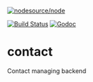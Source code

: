 [![nodesource/node](http://dockeri.co/image/silverwyrda/contact)](https://registry.hub.docker.com/u/silverwyrda/contact/)

[![Build Status](https://travis-ci.org/Quorumsco/contact.svg)](https://travis-ci.org/Quorumsco/contact) [![Godoc](http://img.shields.io/badge/godoc-reference-blue.svg?style=flat)](https://godoc.org/github.com/Quorumsco/contact)

# contact
Contact managing backend
